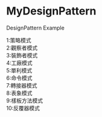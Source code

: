 # MyDesignPattern
DesignPattern Example

1:策略模式<br>
2:觀察者模式<br>
3:裝飾者模式<br>
4:工廠模式<br>
5:單利模式<br>
6:命令模式<br>
7:轉接器模式<br>
8:表象模式<br>
9:樣板方法模式<br>
10:反覆器模式<br>
